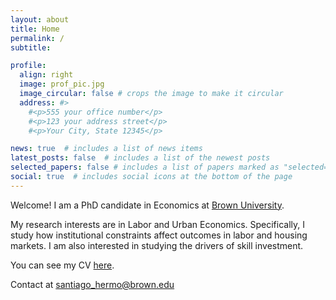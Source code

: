```yaml
---
layout: about
title: Home
permalink: /
subtitle: 

profile:
  align: right
  image: prof_pic.jpg
  image_circular: false # crops the image to make it circular
  address: #>
    #<p>555 your office number</p>
    #<p>123 your address street</p>
    #<p>Your City, State 12345</p>

news: true  # includes a list of news items
latest_posts: false  # includes a list of the newest posts
selected_papers: false # includes a list of papers marked as "selected={true}"
social: true  # includes social icons at the bottom of the page
---
```


Welcome! I am a PhD candidate in Economics at [Brown University](https://economics.brown.edu/).

My research interests are in Labor and Urban Economics.
Specifically, I study how institutional constraints affect outcomes in labor and 
housing markets.
I am also interested in studying the drivers of skill investment.

You can see my CV [here](cv).

Contact at santiago_hermo@brown.edu

